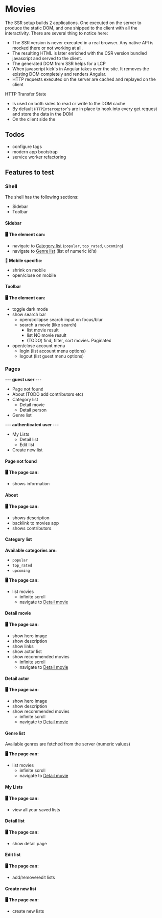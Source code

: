 # Movies

The SSR setup builds 2 applications.
One executed on the server to produce the static DOM, and one shipped to the client with all the interactivity.
There are several thing to notice here:

- The SSR version is never executed in a real browser. Any native API is mocked there or not working at all.
- The resulting HTML is later enriched with the CSR version bundled javascript and served to the client.
- The generated DOM from SSR helps for a LCP
- When javascript kick's in Angular takes over the site. It removes the existing DOM completely and renders Angular.
- HTTP requests executed on the server are cached and replayed on the client

HTTP Transfer State

- Is used on both sides to read or write to the DOM cache
- By default `HTTPInterceptor`'s are in place to hook into every get request and store the data in the DOM
- On the client side the

## Todos

- configure tags
- modern app bootstrap
- service worker refactoring

## Features to test

### Shell

The shell has the following sections:

- Sidebar
- Toolbar

#### Sidebar

**🖥️ The element can:**

- navigate to [Category list](#Category-list) (`popular`, `top_rated`, `upcoming`)
- navigate to [Genre list](#Genre-list) (list of numeric id's)

**📱 Mobile specific:**

- shrink on mobile
- open/close on mobile

#### Toolbar

**🖥️ The element can:**

- toggle dark mode
- show search bar
  - open/collapse search input on focus/blur
  - search a movie (like search)
    - list movie result
    - list NO movie result
    - (TODO) find, filter, sort movies. Paginated
- open/close account menu
  - login (list account menu options)
  - logout (list guest menu options)

### Pages

**--- guest user ---**

- Page not found
- About (TODO add contributors etc)
- Category list
  - Detail movie
  - Detail person
- Genre list

**--- authenticated user ---**

- My Lists
  - Detail list
  - Edit list
- Create new list

#### Page not found

**🖥️ The page can:**

- shows information

#### About

**🖥️ The page can:**

- shows description
- backlink to movies app
- shows contributors

#### Category list

**Available categories are:**

- `popular`
- `top_rated`
- `upcoming`

**🖥️ The page can:**

- list movies
  - infinite scroll
  - navigate to [Detail movie](#Detail-movie)

#### Detail movie

**🖥️ The page can:**

- show hero image
- show description
- show links
- show actor list
- show recommended movies
  - infinite scroll
  - navigate to [Detail movie](#Detail-movie)

#### Detail actor

**🖥️ The page can:**

- show hero image
- show description
- show recommended movies
  - infinite scroll
  - navigate to [Detail movie](#Detail-movie)

#### Genre list

Available genres are fetched from the server (numeric values)

**🖥️ The page can:**

- list movies
  - infinite scroll
  - navigate to [Detail movie](#Detail-movie)

#### My Lists 

**🖥️ The page can:**
- view all your saved lists

#### Detail list 

**🖥️ The page can:**
- show detail page

#### Edit list 

**🖥️ The page can:**
- add/remove/edit lists

#### Create new list 

**🖥️ The page can:**
- create new lists
